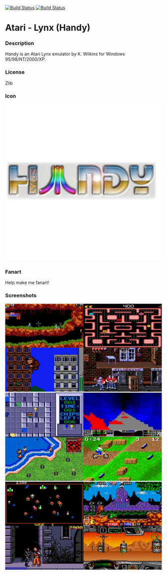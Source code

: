 [![Build Status](https://travis-ci.org/kodi-game/game.libretro.handy.svg?branch=master)](https://travis-ci.org/kodi-game/game.libretro.handy)
[![Build Status](https://ci.appveyor.com/api/projects/status/github/kodi-game/game.libretro.handy?svg=true)](https://ci.appveyor.com/project/kodi-game/game-libretro-handy)

# Atari - Lynx (Handy)

### Description

Handy is an Atari Lynx emulator by K. Wilkins for Windows 95/98/NT/2000/XP.

### License

Zlib

### Icon

![Atari - Lynx (Handy) icon](game.libretro.handy/resources/icon.png)

### Fanart

Help make me fanart!

### Screenshots

![Atari - Lynx (Handy) screenshot](game.libretro.handy/resources/screenshot-01.jpg)
![Atari - Lynx (Handy) screenshot](game.libretro.handy/resources/screenshot-02.jpg)
![Atari - Lynx (Handy) screenshot](game.libretro.handy/resources/screenshot-03.jpg)
